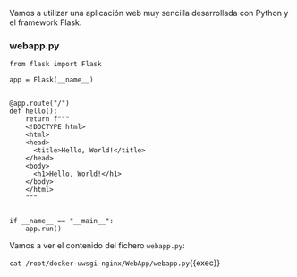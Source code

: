 Vamos a utilizar una aplicación web muy sencilla desarrollada con Python y el framework Flask.

### webapp.py
```
from flask import Flask

app = Flask(__name__)


@app.route("/")
def hello():
    return f"""
    <!DOCTYPE html>
    <html>
    <head>
      <title>Hello, World!</title>
    </head>
    <body>
      <h1>Hello, World!</h1>
    </body>
    </html>
    """


if __name__ == "__main__":
    app.run()
```

Vamos a ver el contenido del fichero `webapp.py`:

`cat /root/docker-uwsgi-nginx/WebApp/webapp.py`{{exec}}